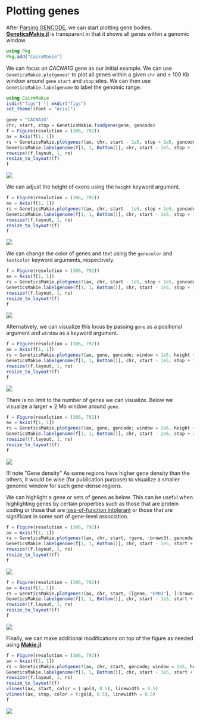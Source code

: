 # Plotting genes

After [Parsing GENCODE](@ref), we can start plotting gene bodies. 
[__GeneticsMakie.jl__](https://github.com/mmkim1210/GeneticsMakie.jl) is transparent 
in that it shows all genes within a genomic window.

```julia
using Pkg
Pkg.add("CairoMakie")
```

We can focus on _CACNA1G_ gene as our initial example. We can use `GeneticsMakie.plotgenes!` 
to plot all genes within a given `chr` and ± 100 Kb window around `gene` `start` and `stop` sites. 
We can then use `GeneticsMakie.labelgenome` to label the genomic range.

```julia
using CairoMakie
isdir("figs") || mkdir("figs")
set_theme!(font = "Arial")

gene = "CACNA1G"
chr, start, stop = GeneticsMakie.findgene(gene, gencode)
f = Figure(resolution = (306, 792))
ax = Axis(f[1, 1])
rs = GeneticsMakie.plotgenes!(ax, chr, start - 1e5, stop + 1e5, gencode)
GeneticsMakie.labelgenome(f[1, 1, Bottom()], chr, start - 1e5, stop + 1e5)
rowsize!(f.layout, 1, rs)
resize_to_layout!(f)
f
```
![](../figs/CACNA1G-gene.png)

We can adjust the height of exons using the `height` keyword argument.
```julia
f = Figure(resolution = (306, 792))
ax = Axis(f[1, 1])
rs = GeneticsMakie.plotgenes!(ax, chr, start - 1e5, stop + 1e5, gencode; height = 0.1)
GeneticsMakie.labelgenome(f[1, 1, Bottom()], chr, start - 1e5, stop + 1e5)
rowsize!(f.layout, 1, rs)
resize_to_layout!(f)
f
```
![](../figs/CACNA1G-gene-height0.1.png)

We can change the color of genes and text using the `genecolor` and `textcolor` keyword arguments, respectively.
```julia
f = Figure(resolution = (306, 792))
ax = Axis(f[1, 1])
rs = GeneticsMakie.plotgenes!(ax, chr, start - 1e5, stop + 1e5, gencode; height = 0.1, genecolor = :mediumorchid3, textcolor = :forestgreen)
GeneticsMakie.labelgenome(f[1, 1, Bottom()], chr, start - 1e5, stop + 1e5)
rowsize!(f.layout, 1, rs)
resize_to_layout!(f)
f
```
![](../figs/CACNA1G-gene-height0.1-color.png)

Alternatively, we can visualize this locus by passing `gene` as a positional argument and 
`window` as a keyword argument.
```julia
f = Figure(resolution = (306, 792))
ax = Axis(f[1, 1])
rs = GeneticsMakie.plotgenes!(ax, gene, gencode; window = 1e5, height = 0.1, genecolor = :brown3)
GeneticsMakie.labelgenome(f[1, 1, Bottom()], chr, start - 1e5, stop + 1e5)
rowsize!(f.layout, 1, rs)
resize_to_layout!(f)
f
```
![](../figs/CACNA1G-gene2.png)

There is no limit to the number of genes we can visualize. Below we visualize a larger 
± 2 Mb window around `gene`.
```julia
f = Figure(resolution = (306, 792))
ax = Axis(f[1, 1])
rs = GeneticsMakie.plotgenes!(ax, gene, gencode; window = 2e6, height = 0.1)
GeneticsMakie.labelgenome(f[1, 1, Bottom()], chr, start - 2e6, stop + 2e6)
rowsize!(f.layout, 1, rs)
resize_to_layout!(f)
f
```
![](../figs/CACNA1G-gene3.png)

!!! note "Gene density"
    As some regions have higher gene density than the others, it would be wise (for
    publication purpose) to visualize a smaller genomic window for such gene-dense regions.

We can highlight a gene or sets of genes as below. This can be useful when highlighting genes 
by certain properties such as those that are protein coding or those that are 
[loss-of-function intolerant](https://gnomad.broadinstitute.org/) or those that are 
significant in some sort of gene-level association. 

```julia
f = Figure(resolution = (306, 792))
ax = Axis(f[1, 1])
rs = GeneticsMakie.plotgenes!(ax, chr, start, (gene, :brown3), gencode; window = 1e5, height = 0.1)
GeneticsMakie.labelgenome(f[1, 1, Bottom()], chr, start - 1e5, start + 1e5)
rowsize!(f.layout, 1, rs)
resize_to_layout!(f)
f
```
![](../figs/CACNA1G-gene-highlight.png)

```julia
f = Figure(resolution = (306, 792))
ax = Axis(f[1, 1])
rs = GeneticsMakie.plotgenes!(ax, chr, start, ([gene, "EPN3"], [:brown3, :forestgreen]), gencode; window = 1e5, height = 0.1)
GeneticsMakie.labelgenome(f[1, 1, Bottom()], chr, start - 1e5, start + 1e5)
rowsize!(f.layout, 1, rs)
resize_to_layout!(f)
f
```
![](../figs/CACNA1G-gene-highlights.png)

Finally, we can make additional modifications on top of the figure as needed using
[__Makie.jl__](https://makie.juliaplots.org/stable/).

```julia
f = Figure(resolution = (306, 792))
ax = Axis(f[1, 1])
rs = GeneticsMakie.plotgenes!(ax, chr, start, gencode; window = 1e5, height = 0.1)
GeneticsMakie.labelgenome(f[1, 1, Bottom()], chr, start - 1e5, start + 1e5)
rowsize!(f.layout, 1, rs)
resize_to_layout!(f)
vlines!(ax, start, color = (:gold, 0.5), linewidth = 0.5)
vlines!(ax, stop, color = (:gold, 0.5), linewidth = 0.5)
f
```
![](../figs/CACNA1G-gene-line.png)